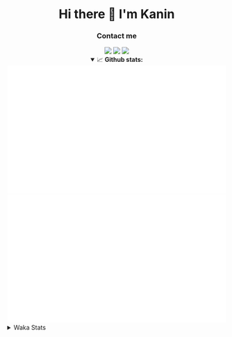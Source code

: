 <div align="center">
 <h1>Hi there 👋 I'm Kanin</h1>
 <h3>Contact me</h3>
 <a href="mailto:im@kanin.dev"><img src="https://img.shields.io/badge/gmail-%23D14836.svg?&style=for-the-badge&logo=gmail&logoColor=white"/></a>
 <a href="https://twitter.com/KaninDev"><img src="https://img.shields.io/badge/twitter-%231DA1F2.svg?&style=for-the-badge&logo=twitter&logoColor=white"/></a>
 <a href="https://www.linkedin.com/in/KaninDev"><img src="https://img.shields.io/badge/linkedin-%230077B5.svg?&style=for-the-badge&logo=linkedin&logoColor=white"/></a>
<details open>
  <summary>📈 <b>Github stats:</b></summary>
  <img src="https://github.com/Kanin/Kanin/blob/master/scripts/GitHubStats/generated/overview.svg"/>
  <img src="https://github.com/Kanin/Kanin/blob/master/scripts/GitHubStats/generated/languages.svg"/>
</details>
</div>

<details>
 <summary>Waka Stats</summary>

<!--START_SECTION:waka-->
![Profile Views](http://img.shields.io/badge/Profile%20Views-14-blue)

![Lines of code](https://img.shields.io/badge/From%20Hello%20World%20I%27ve%20Written-29264%20lines%20of%20code-blue)

**🐱 My Github Data** 

> 🏆 346 Contributions in the Year 2021
 > 
> 📦 52.2 kB Used in Github's Storage 
 > 
> 🚫 Not Opted to Hire
 > 
> 📜 11 Public Repositories 
 > 
> 🔑 5 Private Repositories  
 > 
**I'm an Early 🐤** 

```text
🌞 Morning    97 commits     ████░░░░░░░░░░░░░░░░░░░░░   15.75% 
🌆 Daytime    226 commits    █████████░░░░░░░░░░░░░░░░   36.69% 
🌃 Evening    137 commits    █████░░░░░░░░░░░░░░░░░░░░   22.24% 
🌙 Night      156 commits    ██████░░░░░░░░░░░░░░░░░░░   25.32%

```
📅 **I'm Most Productive on Monday** 

```text
Monday       121 commits    █████░░░░░░░░░░░░░░░░░░░░   19.64% 
Tuesday      91 commits     ███░░░░░░░░░░░░░░░░░░░░░░   14.77% 
Wednesday    91 commits     ███░░░░░░░░░░░░░░░░░░░░░░   14.77% 
Thursday     81 commits     ███░░░░░░░░░░░░░░░░░░░░░░   13.15% 
Friday       78 commits     ███░░░░░░░░░░░░░░░░░░░░░░   12.66% 
Saturday     60 commits     ██░░░░░░░░░░░░░░░░░░░░░░░   9.74% 
Sunday       94 commits     ███░░░░░░░░░░░░░░░░░░░░░░   15.26%

```


📊 **This Week I Spent My Time On** 

```text
⌚︎ Time Zone: America/New_York

💬 Programming Languages: 
Python                   21 hrs 22 mins      ████████████████████████░   99.16% 
virtualenv               6 mins              ░░░░░░░░░░░░░░░░░░░░░░░░░   0.53% 
SQL                      2 mins              ░░░░░░░░░░░░░░░░░░░░░░░░░   0.16% 
JSON                     1 min               ░░░░░░░░░░░░░░░░░░░░░░░░░   0.09% 
XML                      0 secs              ░░░░░░░░░░░░░░░░░░░░░░░░░   0.05%

🔥 Editors: 
PyCharm                  21 hrs 33 mins      █████████████████████████   100.0%

🐱‍💻 Projects: 
TomsBot                  21 hrs 26 mins      ████████████████████████░   99.45% 
DenBot                   2 mins              ░░░░░░░░░░░░░░░░░░░░░░░░░   0.23% 
CGLS                     2 mins              ░░░░░░░░░░░░░░░░░░░░░░░░░   0.17% 
Naila.py                 1 min               ░░░░░░░░░░░░░░░░░░░░░░░░░   0.15%

💻 Operating System: 
Linux                    21 hrs 33 mins      █████████████████████████   100.0%

```

**I Mostly Code in Python** 

```text
Python                   21 repos            ███████████████████░░░░░░   77.78% 
JavaScript               3 repos             ██░░░░░░░░░░░░░░░░░░░░░░░   11.11% 
Kotlin                   1 repo              █░░░░░░░░░░░░░░░░░░░░░░░░   3.7% 
HTML                     1 repo              █░░░░░░░░░░░░░░░░░░░░░░░░   3.7% 
Java                     1 repo              █░░░░░░░░░░░░░░░░░░░░░░░░   3.7%

```


**Timeline**

![Chart not found](https://raw.githubusercontent.com/Kanin/Kanin/master/charts/bar_graph.png) 


 Last Updated on 21/07/2021
<!--END_SECTION:waka-->
</details>
